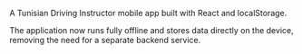A Tunisian Driving Instructor mobile app built with React and localStorage.

The application now runs fully offline and stores data directly on the device,
removing the need for a separate backend service.
